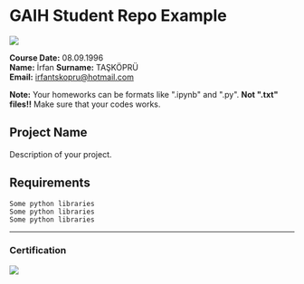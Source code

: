 # GAIH Student Repo Example
![](img/logo.png)

**Course Date:** 08.09.1996  
**Name:** İrfan
**Surname:** TAŞKÖPRÜ  
**Email:** irfantskopru@hotmail.com  

**Note:** Your homeworks can be formats like ".ipynb" and ".py". **Not ".txt" files!!** Make sure that your codes works.  

## Project Name
Description of your project.

## Requirements
```
Some python libraries
Some python libraries
Some python libraries
```
---

### Certification
![](img/certificate_ex.png)

